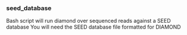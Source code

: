 ### seed_database
Bash script will run diamond over sequenced reads against a SEED database 
You will need the SEED database file formatted for DIAMOND
